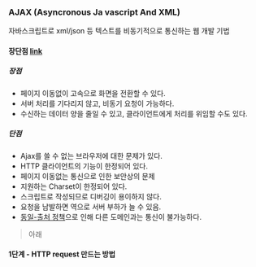 ### AJAX (Asyncronous Ja vascript And XML)

자바스크립트로 xml/json 등 텍스트를 비동기적으로 통신하는 웹 개발 기법



#### 장단점 [link](https://ko.wikipedia.org/wiki/Ajax)

##### 장점

- 페이지 이동없이 고속으로 화면을 전환할 수 있다.
- 서버 처리를 기다리지 않고, 비동기 요청이 가능하다.
- 수신하는 데이터 양을 줄일 수 있고, 클라이언트에게 처리를 위임할 수도 있다.

##### 단점

- Ajax를 쓸 수 없는 브라우저에 대한 문제가 있다.
- HTTP 클라이언트의 기능이 한정되어 있다.
- 페이지 이동없는 통신으로 인한 보안상의 문제
- 지원하는 Charset이 한정되어 있다.
- 스크립트로 작성되므로 디버깅이 용이하지 않다.
- 요청을 남발하면 역으로 서버 부하가 늘 수 있음.
- [동일-출처 정책](https://ko.wikipedia.org/wiki/동일-출처_정책)으로 인해 다른 도메인과는 통신이 불가능하다.





>아래 



#### 1단계 - HTTP request 만드는 방법

